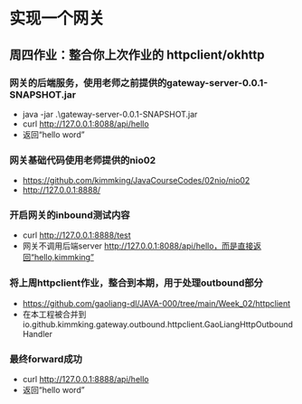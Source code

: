 # 实现一个网关
## 周四作业：整合你上次作业的 httpclient/okhttp  
### 网关的后端服务，使用老师之前提供的gateway-server-0.0.1-SNAPSHOT.jar

- java -jar .\gateway-server-0.0.1-SNAPSHOT.jar
- curl http://127.0.0.1:8088/api/hello
- 返回“hello word”

### 网关基础代码使用老师提供的nio02

- https://github.com/kimmking/JavaCourseCodes/02nio/nio02
- http://127.0.0.1:8888/

### 开启网关的inbound测试内容

- curl http://127.0.0.1:8888/test
- 网关不调用后端server http://127.0.0.1:8088/api/hello，而是直接返回“hello,kimmking”

### 将上周httpclient作业，整合到本期，用于处理outbound部分

- https://github.com/gaoliang-dl/JAVA-000/tree/main/Week_02/httpclient
- 在本工程被合并到io.github.kimmking.gateway.outbound.httpclient.GaoLiangHttpOutboundHandler

### 最终forward成功

- curl http://127.0.0.1:8888/api/hello
- 返回“hello word”
